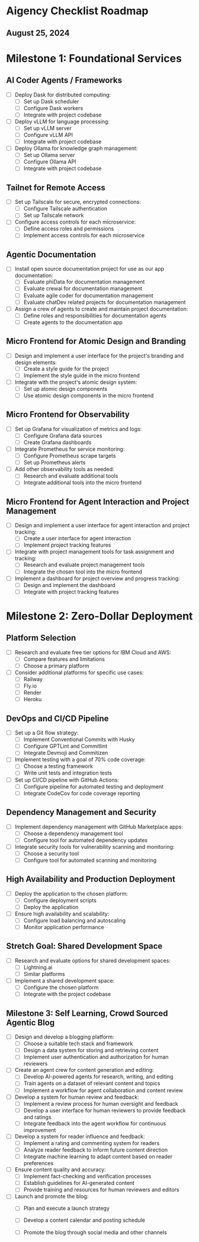 # Aigency Checklist Roadmap

August 25, 2024
---

# Milestone 1: Foundational Services

## AI Coder Agents / Frameworks

- [ ] Deploy Dask for distributed computing:
  - [ ] Set up Dask scheduler
  - [ ] Configure Dask workers
  - [ ] Integrate with project codebase
- [ ] Deploy vLLM for language processing:
  - [ ] Set up vLLM server
  - [ ] Configure vLLM API
  - [ ] Integrate with project codebase
- [ ] Deploy Ollama for knowledge graph management:
  - [ ] Set up Ollama server
  - [ ] Configure Ollama API
  - [ ] Integrate with project codebase

## Tailnet for Remote Access

- [ ] Set up Tailscale for secure, encrypted connections:
  - [ ] Configure Tailscale authentication
  - [ ] Set up Tailscale network
- [ ] Configure access controls for each microservice:
  - [ ] Define access roles and permissions
  - [ ] Implement access controls for each microservice

## Agentic Documentation

- [ ] Install open source documentation project for use as our app documentation:
  - [ ] Evaluate phiData for documentation management
  - [ ] Evaluate crewai for documentation management
  - [ ] Evaluate agile coder for documentation management
  - [ ] Evaluate chatDev related projects for documentation management
- [ ] Assign a crew of agents to create and maintain project documentation:
  - [ ] Define roles and responsibilities for documentation agents
  - [ ] Create agents to the documentation app

## Micro Frontend for Atomic Design and Branding

- [ ] Design and implement a user interface for the project's branding and design elements:
  - [ ] Create a style guide for the project
  - [ ] Implement the style guide in the micro frontend
- [ ] Integrate with the project's atomic design system:
  - [ ] Set up atomic design components
  - [ ] Use atomic design components in the micro frontend

## Micro Frontend for Observability

- [ ] Set up Grafana for visualization of metrics and logs:
  - [ ] Configure Grafana data sources
  - [ ] Create Grafana dashboards
- [ ] Integrate Prometheus for service monitoring:
  - [ ] Configure Prometheus scrape targets
  - [ ] Set up Prometheus alerts
- [ ] Add other observability tools as needed:
  - [ ] Research and evaluate additional tools
  - [ ] Integrate additional tools into the micro frontend

## Micro Frontend for Agent Interaction and Project Management

- [ ] Design and implement a user interface for agent interaction and project tracking:
  - [ ] Create a user interface for agent interaction
  - [ ] Implement project tracking features
- [ ] Integrate with project management tools for task assignment and tracking:
  - [ ] Research and evaluate project management tools
  - [ ] Integrate the chosen tool into the micro frontend
- [ ] Implement a dashboard for project overview and progress tracking:
  - [ ] Design and implement the dashboard
  - [ ] Integrate with project tracking features

# Milestone 2: Zero-Dollar Deployment

## Platform Selection

- [ ] Research and evaluate free tier options for IBM Cloud and AWS:
  - [ ] Compare features and limitations
  - [ ] Choose a primary platform
- [ ] Consider additional platforms for specific use cases:
  - [ ] Railway
  - [ ] Fly.io
  - [ ] Render
  - [ ] Heroku

## DevOps and CI/CD Pipeline

- [ ] Set up a Git flow strategy:
  - [ ] Implement Conventional Commits with Husky
  - [ ] Configure GPTLint and Commitlint
  - [ ] Integrate Devmoji and Commitizen
- [ ] Implement testing with a goal of 70% code coverage:
  - [ ] Choose a testing framework
  - [ ] Write unit tests and integration tests
- [ ] Set up CI/CD pipeline with GitHub Actions:
  - [ ] Configure pipeline for automated testing and deployment
  - [ ] Integrate CodeCov for code coverage reporting

## Dependency Management and Security

- [ ] Implement dependency management with GitHub Marketplace apps:
  - [ ] Choose a dependency management tool
  - [ ] Configure tool for automated dependency updates
- [ ] Integrate security tools for vulnerability scanning and monitoring:
  - [ ] Choose a security tool
  - [ ] Configure tool for automated scanning and monitoring

## High Availability and Production Deployment

- [ ] Deploy the application to the chosen platform:
  - [ ] Configure deployment scripts
  - [ ] Deploy the application
- [ ] Ensure high availability and scalability:
  - [ ] Configure load balancing and autoscaling
  - [ ] Monitor application performance

## Stretch Goal: Shared Development Space

- [ ] Research and evaluate options for shared development spaces:
  - [ ] Lightning.ai
  - [ ] Similar platforms
- [ ] Implement a shared development space:
  - [ ] Configure the chosen platform
  - [ ] Integrate with the project codebase

## Milestone 3: Self Learning, Crowd Sourced Agentic Blog
- [ ] Design and develop a blogging platform:
  - [ ] Choose a suitable tech stack and framework
  - [ ] Design a data system for storing and retrieving content
  - [ ] Implement user authentication and authorization for human reviewers
- [ ] Create an agent crew for content generation and editing:
  - [ ] Develop AI-powered agents for research, writing, and editing
  - [ ] Train agents on a dataset of relevant content and topics
  - [ ] Implement a workflow for agent collaboration and content review
- [ ] Develop a system for human review and feedback:
  - [ ] Implement a review process for human oversight and feedback
  - [ ] Develop a user interface for human reviewers to provide feedback and ratings
  - [ ] Integrate feedback into the agent workflow for continuous improvement
- [ ] Develop a system for reader influence and feedback:
  - [ ] Implement a rating and commenting system for readers
  - [ ] Analyze reader feedback to inform future content direction
  - [ ] Integrate machine learning to adapt content based on reader preferences
- [ ] Ensure content quality and accuracy:
  - [ ] Implement fact-checking and verification processes
  - [ ] Establish guidelines for AI-generated content
  - [ ] Provide training and resources for human reviewers and editors
- [ ] Launch and promote the blog:
  - [ ] Plan and execute a launch strategy
  - [ ] Develop a content calendar and posting schedule
  - [ ] Promote the blog through social media and other channels



